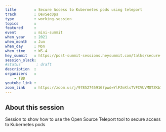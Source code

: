 ```yaml
---
title        : Secure Access to Kubernetes pods using teleport
track        : DevSecOps
type         : working-session
topics       :
featured     :
event        : mini-summit
when_year    : 2021
when_month   : Jun
when_day     : Mon
when_time    : WS-4
hey_summit   : https://post-summit-sessions.heysummit.com/talks/secure-access-to-kubernetes-pods-using-teleport/
session_slack:
#status       : draft
description  :
organizers   :
    - TBD
youtube_link :
zoom_link    : https://zoom.us/j/97852745916?pwd=YlFZeXlsTVFCVUVMOTZKb1dNVFM2Zz09
---
```


## About this session

Session to show how to use the Open Source Teleport tool to secure access to Kubernetes pods
